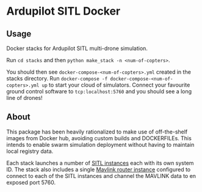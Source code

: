 # Ardupilot SITL Docker

## Usage

Docker stacks for Ardupilot SITL multi-drone simulation.

Run `cd stacks` and then `python make_stack -n <num-of-copters>`.

You should then see `docker-compose-<num-of-copters>.yml` created in the stacks directory.  Run `docker-compose -f docker-compose-<num-of-copters>.yml up` to start your cloud of simulators.  Connect your favourite ground control software to `tcp:localhost:5760` and you should see a long line of drones!

## About

This package has been heavily rationalized to make use of off-the-shelf images from Docker hub, avoiding custom builds and DOCKERFILEs.  This intends to enable swarm simulation deployment without having to maintain local registry data.

Each stack launches a number of [SITL instances](https://hub.docker.com/repository/docker/murphy360/ardupilot-sitl-copter) each with its own system ID.  The stack also includes a single [Mavlink router instance](https://hub.docker.com/r/mickeyli789/mavlink-router) configured to connect to each of the SITL instances and channel the MAVLINK data to en exposed port 5760.
